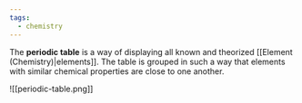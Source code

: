 ```yaml
---
tags:
  - chemistry
---
```

The **periodic table** is a way of displaying all known and theorized [[Element (Chemistry)|elements]]. The table is grouped in such a way that elements with similar chemical properties are close to one another.

![[periodic-table.png]]

